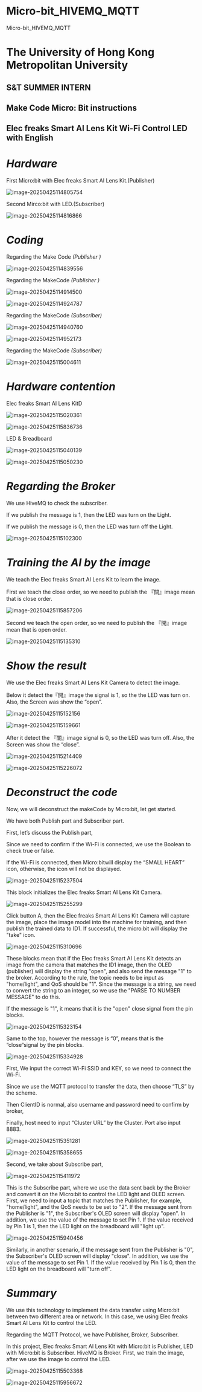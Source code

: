 # Micro-bit_HIVEMQ_MQTT
Micro-bit_HIVEMQ_MQTT


# **The University of Hong Kong Metropolitan University**

## S&T SUMMER INTERN

## Make Code Micro: Bit instructions

## Elec freaks Smart AI Lens Kit Wi-Fi Control LED with English

# *Hardware*

First Micro:bit with Elec freaks Smart AI Lens Kit.(Publisher)

![image-20250425114805754](http://pdm888.oss-cn-beijing.aliyuncs.com/img/image-20250425114805754.png)

Second Mirco:bit with LED.(Subscriber)

![image-20250425114816866](http://pdm888.oss-cn-beijing.aliyuncs.com/img/image-20250425114816866.png)



# *Coding*

Regarding the Make Code *(Publisher )*

![image-20250425114839556](http://pdm888.oss-cn-beijing.aliyuncs.com/img/image-20250425114839556.png)  

Regarding the MakeCode *(Publisher )*

![image-20250425114914500](http://pdm888.oss-cn-beijing.aliyuncs.com/img/image-20250425114914500.png) 

![image-20250425114924787](http://pdm888.oss-cn-beijing.aliyuncs.com/img/image-20250425114924787.png) 



Regarding the MakeCode *(Subscriber)*

![image-20250425114940760](http://pdm888.oss-cn-beijing.aliyuncs.com/img/image-20250425114940760.png)

![image-20250425114952173](http://pdm888.oss-cn-beijing.aliyuncs.com/img/image-20250425114952173.png)

Regarding the MakeCode *(Subscriber)*

![image-20250425115004611](http://pdm888.oss-cn-beijing.aliyuncs.com/img/image-20250425115004611.png)



# *Hardware contention*

Elec freaks Smart AI Lens KitD

![image-20250425115020361](http://pdm888.oss-cn-beijing.aliyuncs.com/img/image-20250425115020361.png)





![image-20250425115836736](http://pdm888.oss-cn-beijing.aliyuncs.com/img/image-20250425115836736.png)



LED & Breadboard

![image-20250425115040139](http://pdm888.oss-cn-beijing.aliyuncs.com/img/image-20250425115040139.png) 

![image-20250425115050230](http://pdm888.oss-cn-beijing.aliyuncs.com/img/image-20250425115050230.png)

# *Regarding the Broker*

We use HiveMQ to check the subscriber.

If we publish the message is 1, then the LED was turn on the Light.

If we publish the message is 0, then the LED was turn off the Light.

![image-20250425115102300](http://pdm888.oss-cn-beijing.aliyuncs.com/img/image-20250425115102300.png)

# *Training the AI by the image*

We teach the Elec freaks Smart AI Lens Kit to learn the image.

First we teach the close order, so we need to publish the 『關』image mean that is close order.

![image-20250425115857206](http://pdm888.oss-cn-beijing.aliyuncs.com/img/image-20250425115857206.png)



Second we teach the open order, so we need to publish the 『開』image mean that is open order.

![image-20250425115135310](http://pdm888.oss-cn-beijing.aliyuncs.com/img/image-20250425115135310.png) 

# *Show the result*

We use the Elec freaks Smart AI Lens Kit Camera to detect the image.

Below it detect the『開』image the signal is 1, so the the LED was turn on. Also, the Screen was show the “open”.

![image-20250425115152156](http://pdm888.oss-cn-beijing.aliyuncs.com/img/image-20250425115152156.png)

![image-20250425115159661](http://pdm888.oss-cn-beijing.aliyuncs.com/img/image-20250425115159661.png)

After it detect the 『關』image signal is 0, so the LED was turn off. Also, the Screen was show the “close”.

![image-20250425115214409](http://pdm888.oss-cn-beijing.aliyuncs.com/img/image-20250425115214409.png)

![image-20250425115226072](http://pdm888.oss-cn-beijing.aliyuncs.com/img/image-20250425115226072.png)

# *Deconstruct the code*

Now, we will deconstruct the makeCode by Micro:bit, let get started. 

We have both Publish part and Subscriber part. 

 

First, let’s discuss the Publish part, 

 

Since we need to confirm if the Wi-Fi is connected, we use the Boolean to check true or false.

If the Wi-Fi is connected, then Micro:bitwill display the “SMALL HEART” icon, otherwise, the icon will not be displayed.

![image-20250425115237504](http://pdm888.oss-cn-beijing.aliyuncs.com/img/image-20250425115237504.png) 

This block initializes the Elec freaks Smart AI Lens Kit Camera.

![image-20250425115255299](http://pdm888.oss-cn-beijing.aliyuncs.com/img/image-20250425115255299.png) 



Click button A, then the Elec freaks Smart AI Lens Kit Camera will capture the image, place the image model into the machine for training, and then publish the trained data to ID1. If successful, the micro:bit will display the "take" icon.

![image-20250425115310696](http://pdm888.oss-cn-beijing.aliyuncs.com/img/image-20250425115310696.png)

These blocks mean that if the Elec freaks Smart AI Lens Kit detects an image from the camera that matches the ID1 image, then the OLED (publisher) will display the string "open", and also send the message "1" to the broker. According to the rule, the topic needs to be input as "home/light", and QoS should be "1". Since the message is a string, we need to convert the string to an integer, so we use the "PARSE TO NUMBER MESSAGE" to do this. 

 

If the message is "1", it means that it is the "open" close signal from the pin blocks.

![image-20250425115323154](http://pdm888.oss-cn-beijing.aliyuncs.com/img/image-20250425115323154.png)



Same to the top, however the message is “0”, means that is the “close“signal by the pin blocks.

![image-20250425115334928](http://pdm888.oss-cn-beijing.aliyuncs.com/img/image-20250425115334928.png)




First, We input the correct Wi-Fi SSID and KEY, so we need to connect the Wi-Fi.

Since we use the MQTT protocol to transfer the data, then choose “TLS” by the scheme. 

Then ClientID is normal, also username and password need to confirm by broker, 

Finally, host need to input “Cluster URL” by the Cluster. Port also input 8883. 

![image-20250425115351281](http://pdm888.oss-cn-beijing.aliyuncs.com/img/image-20250425115351281.png)

![image-20250425115358655](http://pdm888.oss-cn-beijing.aliyuncs.com/img/image-20250425115358655.png)

Second, we take about Subscribe part,

![image-20250425115411972](http://pdm888.oss-cn-beijing.aliyuncs.com/img/image-20250425115411972.png)

 This is the Subscribe part, where we use the data sent back by the Broker and convert it on the Micro:bit to control the LED light and OLED screen. First, we need to input a topic that matches the Publisher, for example, "home/light", and the QoS needs to be set to "2". If the message sent from the Publisher is "1", the Subscriber's OLED screen will display "open". In addition, we use the value of the message to set Pin 1. If the value received by Pin 1 is 1, then the LED light on the breadboard will "light up".

![image-20250425115940456](http://pdm888.oss-cn-beijing.aliyuncs.com/img/image-20250425115940456.png)

Similarly, in another scenario, if the message sent from the Publisher is "0", the Subscriber's OLED screen will display "close". In addition, we use the value of the message to set Pin 1. If the value received by Pin 1 is 0, then the LED light on the breadboard will "turn off".

# *Summary*

We use this technology to implement the data transfer using Micro:bit between two different area or network. In this case, we using Elec freaks Smart AI Lens Kit to control the LED. 

Regarding the MQTT Protocol, we have Publisher, Broker, Subscriber. 

In this project, Elec freaks Smart AI Lens Kit with Micro:bit is Publisher, LED with Micro:bit is Subscriber. HiveMQ is Broker. First, we train the image, after we use the image to control the LED.

![image-20250425115503368](http://pdm888.oss-cn-beijing.aliyuncs.com/img/image-20250425115503368.png)

![image-20250425115956672](http://pdm888.oss-cn-beijing.aliyuncs.com/img/image-20250425115956672.png)
